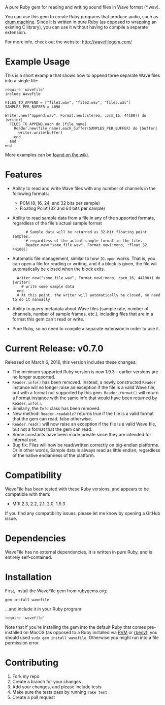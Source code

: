 A pure Ruby gem for reading and writing sound files in Wave format (*.wav).

You can use this gem to create Ruby programs that produce audio, such as [drum machine](http://beatsdrummachine.com). Since it is written in pure Ruby (as opposed to wrapping an existing C library), you can use it without having to compile a separate extension.

For more info, check out the website: <http://wavefilegem.com/>

# Example Usage

This is a short example that shows how to append three separate Wave files into a single file:

    require 'wavefile'
    include WaveFile
    
    FILES_TO_APPEND = ["file1.wav", "file2.wav", "file3.wav"]
    SAMPLES_PER_BUFFER = 4096

    Writer.new("append.wav", Format.new(:stereo, :pcm_16, 44100)) do |writer|
      FILES_TO_APPEND.each do |file_name|
        Reader.new(file_name).each_buffer(SAMPLES_PER_BUFFER) do |buffer|
          writer.write(buffer)
        end
      end
    end

More examples can be [found on the wiki](https://github.com/jstrait/wavefile/wiki).


# Features

* Ability to read and write Wave files with any number of channels in the following formats:
  * PCM (8, 16, 24, and 32 bits per sample)
  * Floating Point (32 and 64 bits per sample)
* Ability to read sample data from a file in any of the supported formats, regardless of the file's actual sample format

            # Sample data will be returned as 32-bit floating point samples,
            # regardless of the actual sample format in the file.
            Reader.new("some_file.wav", Format.new(:mono, :float_32, 44100))

* Automatic file management, similar to how `IO.open` works. That is, you can open a file for reading or writing, and if a block is given, the file will automatically be closed when the block exits.

        Writer.new("some_file.wav", Format.new(:mono, :pcm_16, 44100)) do |writer|
          # write some sample data
        end
        # At this point, the writer will automatically be closed, no need to do it manually

* Ability to query metadata about Wave files (sample rate, number of channels, number of sample frames, etc.), including files that are in a format this gem can't read or write.
* Pure Ruby, so no need to compile a separate extension in order to use it.


# Current Release: v0.7.0

Released on March 6, 2016, this version includes these changes:

* The minimum supported Ruby version is now 1.9.3 - earlier versions are no longer supported.
* `Reader.info()` has been removed. Instead, a newly constructed `Reader` instance will no longer raise an exception if the file is a valid Wave file, but with a format not supported by this gem. `Reader.format()` will return a Format instance with the same info that would have been returned by `Reader.info()`.
* Similarly, the `Info` class has been removed.
* New method: `Reader.readable?` returns true if the file is a valid format that the gem can read, false otherwise.
* `Reader.read()` will now raise an exception if the file is a valid Wave file, but not a format that the gem can read.
* Some constants have been made private since they are intended for internal use.
* Bug fix: Files will now be read/written correctly on big-endian platforms. Or in other words, Sample data is always read as little endian, regardless of the native endianness of the platform.


# Compatibility

WaveFile has been tested with these Ruby versions, and appears to be compatible with them:

* MRI 2.3, 2.2, 2.1, 2.0, 1.9.3

If you find any compatibility issues, please let me know by opening a GitHub issue.


# Dependencies

WaveFile has no external dependencies. It is written in pure Ruby, and is entirely self-contained.


# Installation

First, install the WaveFile gem from rubygems.org:

    gem install wavefile

...and include it in your Ruby program:

    require 'wavefile'

Note that if you're installing the gem into the default Ruby that comes pre-installed on MacOS (as opposed to a Ruby installed via [RVM](http://rvm.io/) or [rbenv](https://github.com/sstephenson/rbenv/)), you should used `sudo gem install wavefile`. Otherwise you might run into a file permission error.


# Contributing

1. Fork my repo
2. Create a branch for your changes
3. Add your changes, and please include tests
4. Make sure the tests pass by running `rake test`
5. Create a pull request
